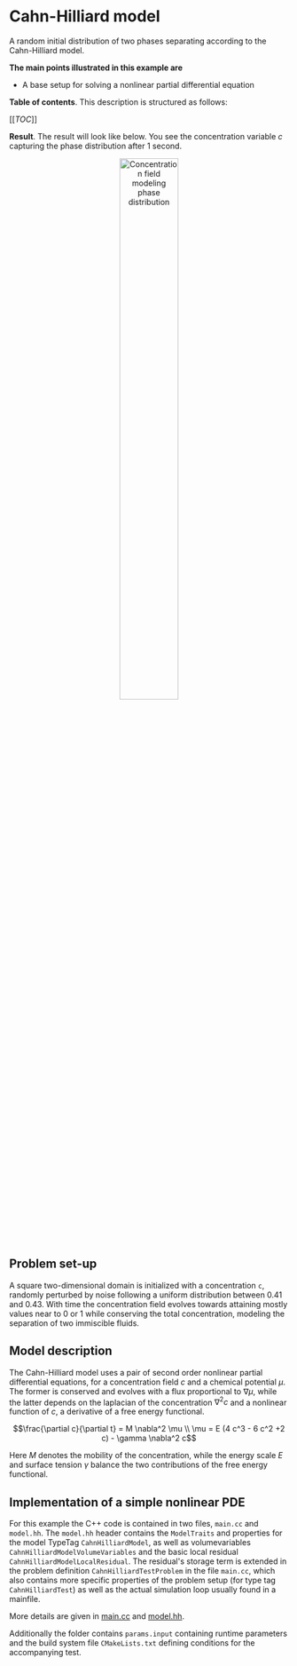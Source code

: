 # Cahn-Hilliard model

A random initial distribution of two phases separating according to the Cahn-Hilliard model.

__The main points illustrated in this example are__
* A base setup for solving a nonlinear partial differential equation

__Table of contents__. This description is structured as follows:

[[_TOC_]]

__Result__. The result will look like below.
You see the concentration variable $c$ capturing the phase distribution after 1 second.

<figure>
    <center>
        <img src="img/results_phase_distribution.png" alt="Concentration field modeling phase distribution" width="50%"/>
    </center>
</figure>

## Problem set-up

A square two-dimensional domain is initialized with a concentration `c`, randomly perturbed by
noise following a uniform distribution between 0.41 and 0.43. 
With time the concentration field evolves towards attaining mostly values near to 0 or 1 while
conserving the total concentration, modeling the separation of two immiscible fluids.

## Model description

The Cahn-Hilliard model uses a pair of second order nonlinear partial differential equations,
for a concentration field $c$ and a chemical potential $\mu$. The former is conserved and
evolves with a flux proportional to $\nabla \mu$, while the latter depends on the laplacian of
the concentration $\nabla^2 c$ and a nonlinear function of $c$, a derivative of a free energy
functional.

```math
\frac{\partial c}{\partial t} = M \nabla^2 \mu \\
\mu = E (4 c^3 - 6 c^2 +2 c) - \gamma \nabla^2 c
```

Here $M$ denotes the mobility of the concentration, while the energy scale $E$ and surface tension
$\gamma$ balance the two contributions of the free energy functional.

## Implementation of a simple nonlinear PDE

For this example the C++ code is contained in two files, `main.cc` and `model.hh`.
The `model.hh` header contains the `ModelTraits` and properties for the model TypeTag
`CahnHilliardModel`, as well as volumevariables `CahnHilliardModelVolumeVariables`
and the basic local residual `CahnHilliardModelLocalResidual`.
The residual's storage term is extended in the problem definition `CahnHilliardTestProblem`
in the file `main.cc`, which also contains more specific properties of the problem setup (for
type tag `CahnHilliardTest`) as well as the actual simulation loop usually found in a mainfile.

More details are given in [main.cc](doc/mainfile.md) and [model.hh](doc/modelheader.md).

Additionally the folder contains `params.input` containing runtime parameters and the build
system file `CMakeLists.txt` defining conditions for the accompanying test.
